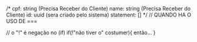 /*
cpf: string (Precisa Receber do Cliente)
name: string (Precisa Receber do Cliente)
id: uuid (sera criado pelo sistema)
statement: []
*/
// QUANDO HA O USO DE === 

// o "!" é negação no (if) if(!"não tiver o" costumer){ então... }
